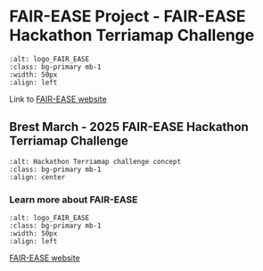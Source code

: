 # FAIR-EASE Project -  FAIR-EASE Hackathon Terriamap Challenge


```{image} content/logo_fair_ease.jpg
:alt: logo_FAIR_EASE
:class: bg-primary mb-1
:width: 50px
:align: left
```

Link to [FAIR-EASE website](https://fairease.eu)



##  Brest March - 2025 FAIR-EASE Hackathon Terriamap Challenge

```{image} ../content/Hackathon_excalidraw_red3.png
:alt: Hackathon Terriamap challenge concept
:class: bg-primary mb-1
:align: center
```


### Learn more about FAIR-EASE

```{image} ../content/logo_fair_ease.jpg
:alt: logo_FAIR_EASE
:class: bg-primary mb-1
:width: 50px
:align: left
```
[FAIR-EASE website](https://fairease.eu)




